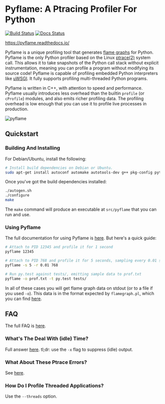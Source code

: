 # Pyflame: A Ptracing Profiler For Python

[![Build Status](https://api.travis-ci.org/uber/pyflame.svg?branch=master)](https://travis-ci.org/uber/pyflame) [![Docs Status](https://readthedocs.org/projects/pyflame/badge/?version=latest)](http://pyflame.readthedocs.io/en/latest/?badge=latest)

https://pyflame.readthedocs.io/

Pyflame is a unique profiling tool that
generates [flame graphs](http://www.brendangregg.com/flamegraphs.html) for
Python. Pyflame is the only Python profiler based on the
Linux [ptrace(2)](http://man7.org/linux/man-pages/man2/ptrace.2.html) system
call. This allows it to take snapshots of the Python call stack without explicit
instrumentation, meaning you can profile a program without modifying its source
code! Pyflame is capable of profiling embedded Python interpreters
like [uWSGI](https://uwsgi-docs.readthedocs.io/en/latest/). It fully supports
profiling multi-threaded Python programs.

Pyflame is written in C++, with attention to speed and performance. Pyflame
usually introduces less overhead than the builtin `profile` (or `cProfile`)
modules, and also emits richer profiling data. The profiling overhead is low
enough that you can use it to profile live processes in production.

![pyflame](https://cloud.githubusercontent.com/assets/2734/17949703/8ef7d08c-6a0b-11e6-8bbd-41f82086d862.png)

## Quickstart

### Building And Installing

For Debian/Ubuntu, install the following:

```bash
# Install build dependencies on Debian or Ubuntu.
sudo apt-get install autoconf automake autotools-dev g++ pkg-config python-dev python3-dev libtool make
```

Once you've got the build dependencies installed:

```bash
./autogen.sh
./configure
make
```

The `make` command will produce an executable at `src/pyflame` that you can run
and use.

### Using Pyflame

The full documentation for using Pyflame
is [here](https://pyflame.readthedocs.io/en/latest/usage.html). But
here's a quick guide:

```bash
# Attach to PID 12345 and profile it for 1 second
pyflame 12345

# Attach to PID 768 and profile it for 5 seconds, sampling every 0.01 seconds
pyflame -s 5 -r 0.01 768

# Run py.test against tests/, emitting sample data to prof.txt
pyflame -o prof.txt -t py.test tests/
```

In all of these cases you will get flame graph data on stdout (or to a file if
you used `-o`). This data is in the format expected by `flamegraph.pl`, which
you can find [here](https://github.com/brendangregg/FlameGraph).

## FAQ

The full FAQ is [here](https://pyflame.readthedocs.io/en/latest/faq.html).

### What's The Deal With (idle) Time?

Full
answer
[here](https://pyflame.readthedocs.io/en/latest/faq.html#what-is-idle-time).
tl;dr: use the `-x` flag to suppress (idle) output.

### What About These Ptrace Errors?

See [here](https://pyflame.readthedocs.io/en/latest/faq.html#what-are-these-ptrace-permissions-errors).

### How Do I Profile Threaded Applications?

Use the `--threads` option.
